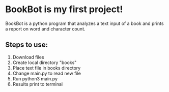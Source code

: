 # BookBot is my first project!

BookBot is a python program that analyzes a text input of a book and prints a report on word and character count.

## Steps to use:
1. Download files
2. Create local directory "books"
3. Place text file in books directory
4. Change main.py to read new file
5. Run python3 main.py
6. Results print to terminal
